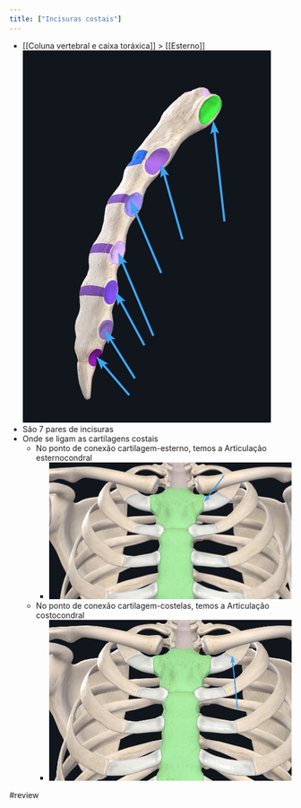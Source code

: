 ```yaml
---
title: ["Incisuras costais"]
---
```

+ [[Coluna vertebral e caixa toráxica]] > [[Esterno]] 
![Pasted image 20210420154417.png](Pasted%20image%2020210420154417.png)
+ São 7 pares de incisuras
+ Onde se ligam as cartilagens costais
	+ No ponto de conexão cartilagem-esterno, temos a Articulação esternocondral
		+ ![Pasted image 20210420154711.png](Pasted%20image%2020210420154711.png)
	+ No ponto de conexão cartilagem-costelas, temos a Articulação costocondral
		+ ![Pasted image 20210420154725.png](Pasted%20image%2020210420154725.png)

#review 